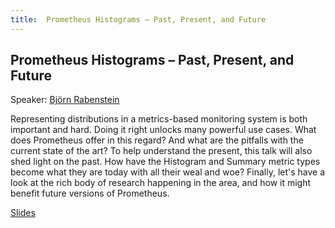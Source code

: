 ```yaml
---
title:  Prometheus Histograms – Past, Present, and Future
---
```


## Prometheus Histograms – Past, Present, and Future

Speaker: [Björn Rabenstein](/2019-munich/speakers/bjorn-rabenstein/)

Representing distributions in a metrics-based monitoring system is both important and hard. Doing it right unlocks many powerful use cases. What does Prometheus offer in this regard? And what are the pitfalls with the current state of the art? To help understand the present, this talk will also shed light on the past. How have the Histogram and Summary metric types become what they are today with all their weal and woe? Finally, let's have a look at the rich body of research happening in the area, and how it might benefit future versions of Prometheus.

[Slides](/2019-munich/slides/prometheus-histograms-past-present-and-future.pdf)
